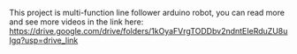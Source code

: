 This project is multi-function line follower arduino robot, you can read more and see more videos in the link here: https://drive.google.com/drive/folders/1kOyaFVrgTODDbv2ndntEIeRduZU8uIgq?usp=drive_link
